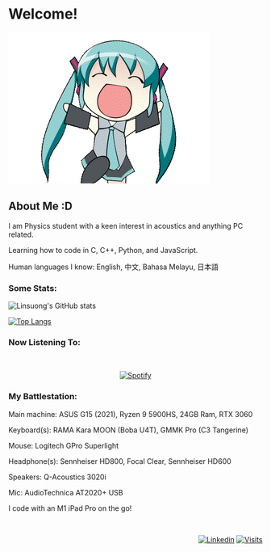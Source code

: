 # Welcome!

![Miku Hi GIF](https://github.com/linsuong/linsuong/blob/main/miku%20hi.gif) 

## About Me :D
I am Physics student with a keen interest in acoustics and anything PC related.

Learning how to code in C, C++, Python, and JavaScript.

Human languages I know: English, 中文, Bahasa Melayu, 日本語

### Some Stats:

![Linsuong's GitHub stats](https://github-readme-stats.vercel.app/api?username=linsuong&show=reviewsprs_merged,prs_merged_percentage&show_icons=true&theme=transparent)
  
[![Top Langs](https://github-readme-stats.vercel.app/api/top-langs/?username=linsuong&theme=transparent)](https://github.com/linsuong/github-readme-stats)


### Now Listening To:
&nbsp;<div align="center">
  [![Spotify](https://linsuong.vercel.app/api/spotify?background_color=0d1117&border_color=ffffff)](https://open.spotify.com/user/linus.ong)
</div>

### My Battlestation:
Main machine: ASUS G15 (2021), Ryzen 9 5900HS, 24GB Ram, RTX 3060

Keyboard(s): RAMA Kara MOON (Boba U4T), GMMK Pro (C3 Tangerine)

Mouse: Logitech GPro Superlight

Headphone(s): Sennheiser HD800, Focal Clear, Sennheiser HD600

Speakers: Q-Acoustics 3020i

Mic: AudioTechnica AT2020+ USB

I code with an M1 iPad Pro on the go!

&nbsp;<div align="right">
  [![Linkedin](https://img.shields.io/badge/linked-in-369?style=flat-square&logo=linkedin&logoColor=white&color=blue)](https://www.linkedin.com/in/chin-phin-ong-32502125a)
  [![Visits](https://komarev.com/ghpvc/?username=linsuong&logo=GitHub&label=github%20visits&color=336699&logoColor=white&style=flat-square)](https://github.com/linsuong)
</div>
